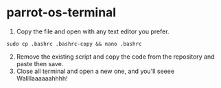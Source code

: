 # parrot-os-terminal

1. Copy the file and open with any text editor you prefer.

~~~
sudo cp .bashrc .bashrc-copy && nano .bashrc
~~~

2. Remove the existing script and copy the code from the repository and paste then save.
3. Close all terminal and open a new one, and you'll seeee Wallllaaaaaahhhh!




